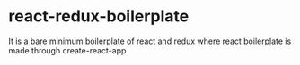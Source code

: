 # react-redux-boilerplate
It is a bare minimum boilerplate of react and redux where react boilerplate is made through create-react-app

